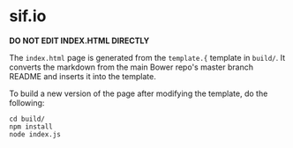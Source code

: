 # sif.io

**DO NOT EDIT INDEX.HTML DIRECTLY**

The `index.html` page is generated from the `template.{` template in `build/`.
It converts the markdown from the main Bower repo's master branch README and
inserts it into the template.

To build a new version of the page after modifying the template, do the following:

```
cd build/
npm install
node index.js
```
